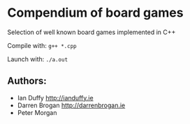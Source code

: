 Compendium of board games
=========================

Selection of well known board games implemented in C++

Compile with:
`g++ *.cpp`

Launch with:
`./a.out`

Authors:
---------

 - Ian Duffy http://ianduffy.ie
 - Darren Brogan http://darrenbrogan.ie
 - Peter Morgan

